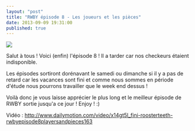 ```yaml
---
layout: "post"
title: "RWBY épisode 8 - Les joueurs et les pièces"
date: 2013-09-09 19:31:00
published: true
---
```

![](https://images2.wikia.nocookie.net/__cb20130906012249/rwby/images/thumb/d/d8/Episode_8_Thumb.png/250px-Episode_8_Thumb.png)

Salut à tous ! Voici (enfin) l'épisode 8 ! Il a tarder car nos checkeurs étaient indisponible.

Les épisodes sortiront dorénavant le samedi ou dimanche si il y a pas de retard car les vacances sont fini et comme nous sommes en période d'étude nous pourrons travailler que le week end dessus !

Voilà donc je vous laisse apprécier le plus long et le meilleur épisode de RWBY sortie jusqu'a ce jour ! Enjoy ! :)

Vidéo : <http://www.dailymotion.com/video/x14gt5l_fini-roosterteeth-rwbyepisode8playersandpieces163>
